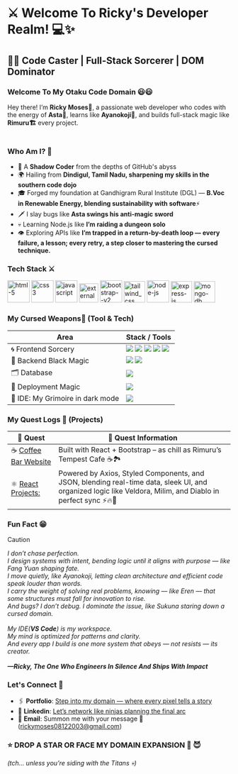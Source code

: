 # ⚔️ Welcome To Ricky's Developer Realm! 💻✨ # 

##  🧙‍♂️ Code Caster | Full-Stack Sorcerer | DOM Dominator   ##

### Welcome To My Otaku Code Domain 😃😃 ###
Hey there! I’m **Ricky Moses🤗**, a passionate web developer who codes with the energy of **Asta💪**, learns like **Ayanokoji🧠**, and builds full-stack magic like **Rimuru🏗️** every project.  <br /> <br />

### Who Am I? 🤔 ###
- 👤 A **Shadow Coder** from the depths of GitHub's abyss
- 🌍 Hailing from **Dindigul, Tamil Nadu, sharpening my skills in the southern code dojo**
- 🎓 Forged my foundation at Gandhigram Rural Institute (DGL) — **B.Voc in Renewable Energy, blending sustainability with software**⚡
- 🗡️ I slay bugs like **Asta swings his anti-magic sword**  
- 💀 Learning Node.js like **I’m raiding a dungeon solo**  
- 👁️ Exploring APIs like **I’m trapped in a return-by-death loop — every failure, a lesson; every retry, a step closer to mastering the cursed technique.**


### Tech Stack ⚔️ ###
<div align="start"> <!-- Frontend --> <img width="50" height="50" src="https://img.icons8.com/fluency/50/html-5.png" alt="html-5"/> <img width="50" height="50" src="https://img.icons8.com/color/48/css3.png" alt="css3"/> <img width="50" height="50" src="https://img.icons8.com/fluency/50/javascript.png" alt="javascript"/> <img width="43" height="43" src="https://img.icons8.com/external-tal-revivo-tritone-tal-revivo/32/external-react-a-javascript-library-for-building-user-interfaces-logo-tritone-tal-revivo.png" alt="external-react-a-javascript-library-for-building-user-interfaces-logo-tritone-tal-revivo"/> <img width="50" height="50" src="https://img.icons8.com/color/48/bootstrap--v2.png" alt="bootstrap--v2"/> <img width="48" height="48" src="https://img.icons8.com/color/48/tailwind_css.png" alt="tailwind_css"/> <!-- Backend --> <img width="50" height="50" src="https://img.icons8.com/fluency/50/node-js.png" alt="node-js"/> <img width="48" height="48" src="https://img.icons8.com/color/48/express-js.png" alt="express-js"/> <img width="48" height="48" src="https://img.icons8.com/color/48/mongo-db.png" alt="mongo-db"/> </div>

### My Cursed Weapons🔪 (Tool & Tech) ###
| Area | Stack / Tools |
| -----| --------------|
| 🌀 Frontend Sorcery | <img src="https://img.shields.io/badge/React-20232A?style=for-the-badge&logo=react&logoColor=61DAFB" /> <img src="https://img.shields.io/badge/Sass-CC6699?style=for-the-badge&logo=sass&logoColor=white" />  <img src="https://img.shields.io/badge/Bootstrap-563D7C?style=for-the-badge&logo=bootstrap&logoColor=white" /> <img src="https://img.shields.io/badge/Tailwind_CSS-38B2AC?style=for-the-badge&logo=tailwind-css&logoColor=white" /> <img src="https://img.shields.io/badge/Styled--Components-DB7093?style=for-the-badge&logo=styled-components&logoColor=white" /> |
| 🔮 Backend Black Magic | <img src="https://img.shields.io/badge/Node.js-339933?style=for-the-badge&logo=nodedotjs&logoColor=white" /> <img src="https://img.shields.io/badge/Express.js-000000?style=for-the-badge&logo=express&logoColor=white" /> |
| 🗂️ Database | <img src="https://img.shields.io/badge/MongoDB-4EA94B?style=for-the-badge&logo=mongodb&logoColor=white" /> |
| 🔗 Deployment Magic | <img src="https://img.shields.io/badge/GitHub-181717?style=for-the-badge&logo=github&logoColor=white" /> |
| 🧠 IDE: My Grimoire in dark mode | <img src="https://img.shields.io/badge/VS%20Code-007ACC?style=for-the-badge&logo=visual-studio-code&logoColor=white" /> |

### My Quest Logs 🏹 (Projects) ###
| 🧪 Quest | 📝 Quest Information |
|---------|----------------------|
| ☕ [Coffee Bar Website](https://ricky-moses.github.io/Coffee-Shop-React/) | Built with React + Bootstrap – as chill as Rimuru’s Tempest Cafe ☕🏞️ |
| ⚛️ [React Projects:](https://ricky-moses.github.io/React-Projects/) | Powered by Axios, Styled Components, and JSON, blending real-time data, sleek UI, and organized logic like Veldora, Milim, and Diablo in perfect sync ⚡🔥🧠 |

### Fun Fact 😁 ###
> [!Caution]
> *I don’t chase perfection.* <br />
> *I design systems with intent, bending logic until it aligns with purpose — like Fang Yuan shaping fate.* <br />
> *I move quietly, like Ayanokoji, letting clean architecture and efficient code speak louder than words.* <br />
> *I carry the weight of solving real problems, knowing — like Eren — that some structures must fall for innovation to rise.* <br />
> *And bugs? I don’t debug. I dominate the issue, like Sukuna staring down a cursed domain.* <br /> <br />
> *My IDE(**VS Code**) is my workspace.* <br />
> *My mind is optimized for patterns and clarity.* <br />
> *And every app I build is one more system that obeys — not resists — its creator.* <br /> <br />
> ***—Ricky, The One Who Engineers In Silence And Ships With Impact***

### Let's Connect 🤝 ###
- 🖇️ **Portfolio**: [Step into my domain — where every pixel tells a story](https://ricky-moses.github.io/Ricky-Portfolio/)
- 💼 **Linkedin**: [Let’s network like ninjas planning the final arc](https://www.linkedin.com/in/rickymoses08/)
- 📧 **Email**: Summon me with your message 🔫(rickymoses08122003@gmail.com)

### ⭐️ DROP A STAR OR FACE MY DOMAIN EXPANSION 🤞 😈 ###
*(tch... unless you’re siding with the Titans 💀)*

